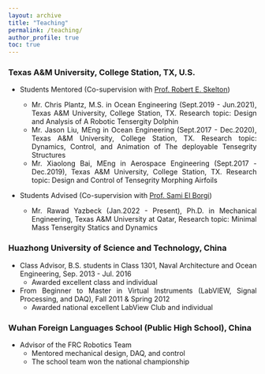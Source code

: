 ```yaml
---
layout: archive
title: "Teaching"
permalink: /teaching/
author_profile: true
toc: true
---
```


<div style="text-align: justify;" markdown="1">

### Texas A&M University, College Station, TX, U.S.
- Students Mentored (Co-supervision with [Prof. Robert E. Skelton](https://engineering.tamu.edu/aerospace/profiles/skelton-robert.html))
    * Mr. Chris Plantz, M.S. in Ocean Engineering (Sept.2019 - Jun.2021), Texas A&M University, College Station, TX. Research topic: Design and Analysis of A Robotic Tensergity Dolphin
    * Mr. Jason Liu, MEng in Ocean Engineering (Sept.2017 - Dec.2020), Texas A&M University, College Station, TX. Research topic: Dynamics, Control, and Animation of The deployable Tensegrity Structures 
    * Mr. Xiaolong Bai, MEng in Aerospace Engineering (Sept.2017 - Dec.2019), Texas A&M University, College Station, TX. Research topic: Design and Control of Tensegrity Morphing Airfoils

- Students Advised (Co-supervision with [Prof. Sami El Borgi](https://www.qatar.tamu.edu/programs/mechanical-engineering/faculty-and-staff/dr.-sami-el-borgi))
    * Mr. Rawad Yazbeck (Jan.2022 - Present), Ph.D. in Mechanical Engineering, Texas A&M University at Qatar, Research topic: Minimal Mass Tensergity Statics and Dynamics

### Huazhong University of Science and Technology, China   
- Class Advisor, B.S. students in Class 1301, Naval Architecture and Ocean Engineering, Sep. 2013 - Jul. 2016
    * Awarded excellent class and individual
- From Beginner to Master in Virtual Instruments (LabVIEW, Signal Processing, and DAQ), Fall 2011 & Spring 2012 
    * Awarded national excellent LabView Club and individual


### Wuhan Foreign Languages School (Public High School), China
- Advisor of the FRC Robotics Team 
    - Mentored mechanical design, DAQ, and control
    - The school team won the national championship
 

</div>